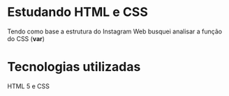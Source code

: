 # Estudando HTML e CSS

Tendo como base a estrutura do Instagram Web busquei analisar a função do CSS (**var**)


# Tecnologias utilizadas

HTML 5 e CSS